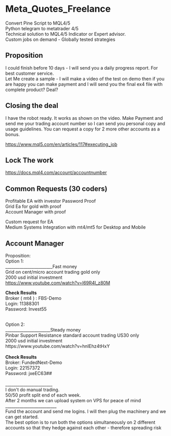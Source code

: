 # Meta_Quotes_Freelance
Convert Pine Script to MQL4/5
</br>
Python telegram to metatrader 4/5
</br>
Technical solution to MQL4/5 Indicator or Expert advisor.
</br>
Custom jobs on demand - Globally tested strategies


<h2>Proposition</h2>

I could finish before 10 days - I will send you a daily progress report. For best customer service.
</br>
Let Me create a sample - I will make a video of the test on demo then if you are happy you can make payment and I will send you the final ex4 file with complete product?
Deal?

<h2>Closing the deal</h2>


I have the robot ready. It works as shown on the video.  Make Payment and send me your trading account number so I can send you personal copy and usage guidelines.  You can request a copy for 2 more other accounts as a bonus.


https://www.mql5.com/en/articles/117#executing_job


<h2>Lock The work</h2>

https://docs.mql4.com/account/accountnumber

<h2>Common Requests (30 coders)</h2>
Profitable EA with investor Password Proof</br>
Grid Ea for gold with proof</br>
Account Manager with proof</br>

Custom request for EA</br>
Medium Systems Integration with mt4/mt5 for Desktop and Mobile</br>

<h2>Account Manager</h2>

Proposition:</br>
Option 1:</br>
_______________________Fast money
</br>
Grid on cent/micro account trading gold only</br>
2000 usd initial investment</br>
https://www.youtube.com/watch?v=l69R4I_z80M</br>

<b>Check Results</b>
</br>
Broker ( mt4 ) : FBS-Demo</br>
Login: 11388301</br>
Password: Invest55</br>

</br>
Option 2:</br>
______________________Steady money
</br>
Pinbar Support Resistance standard account trading US30 only</br>
2000 usd initial investment</br>
https://www.youtube.com/watch?v=hnIEhz4tHxY</br>
</br>
<b>Check Results</b>
</br>
Broker: FundedNext-Demo</br>
Login: 22157372</br>
Password:  jxeEC63##</br>
</br>
_______________________</br>
I don't do manual trading.</br>
50/50 profit split end of each week.</br>
After 2 months we can upload system on VPS for peace of mind</br>
_________________________</br>
Fund the account and send me logins. I will then plug the machinery and we can get started.</br>
The best option is to run both the options simultaneously on 2 different accounts so that they hedge against each other - therefore spreading risk

